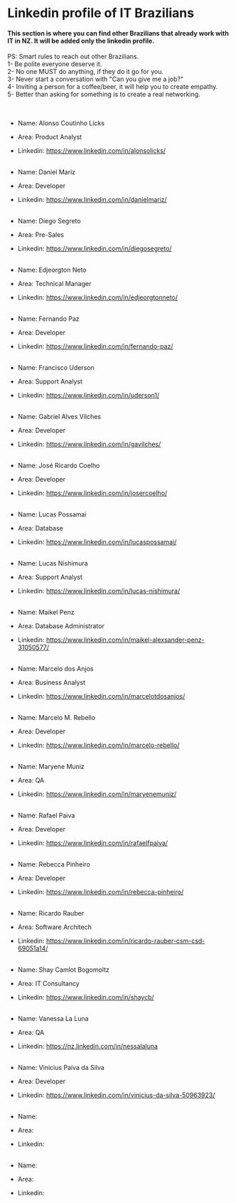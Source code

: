 # Linkedin profile of IT Brazilians
#### This section is where you can find other Brazilians that already work with IT in NZ. It will be added only the linkedin profile.

PS: Smart rules to reach out other Brazilians.<br />
1- Be polite everyone deserve it.<br />
2- No one MUST do anything, if they do it go for you.<br />
3- Never start a conversation with "Can you give me a job?"<br />
4- Inviting a person for a coffee/beer, it will help you to create empathy.<br />
5- Better than asking for something is to create a real networking.<br />
<br /><br />

* Name: Alonso Coutinho Licks
* Area: Product Analyst
* Linkedin: https://www.linkedin.com/in/alonsolicks/
<br /><br />
* Name: Daniel Mariz
* Area: Developer
* Linkedin: https://www.linkedin.com/in/danielmariz/
<br /><br />
* Name: Diego Segreto
* Area: Pre-Sales
* Linkedin: https://www.linkedin.com/in/diegosegreto/
<br /><br />
* Name: Edjeorgton Neto
* Area: Technical Manager
* Linkedin: https://www.linkedin.com/in/edjeorgtonneto/
<br /><br />
* Name: Fernando Paz
* Area: Developer
* Linkedin: https://www.linkedin.com/in/fernando-paz/
<br /><br />
* Name: Francisco Uderson
* Area: Support Analyst
* Linkedin: https://www.linkedin.com/in/uderson1/
<br /><br />
* Name: Gabriel Alves Vilches
* Area: Developer
* Linkedin: https://www.linkedin.com/in/gavilches/
<br /><br />
* Name: José Ricardo Coelho
* Area: Developer
* Linkedin: https://www.linkedin.com/in/josercoelho/
<br /><br />
* Name: Lucas Possamai
* Area: Database
* Linkedin: https://www.linkedin.com/in/lucaspossamai/
<br /><br />
* Name: Lucas Nishimura
* Area: Support Analyst
* Linkedin: https://www.linkedin.com/in/lucas-nishimura/
<br /><br />
* Name: Maikel Penz
* Area: Database Administrator
* Linkedin: https://www.linkedin.com/in/maikel-alexsander-penz-31050577/
<br /><br />
* Name: Marcelo dos Anjos
* Area: Business Analyst
* Linkedin: https://www.linkedin.com/in/marcelotdosanjos/
<br /><br />
* Name: Marcelo M. Rebello
* Area: Developer
* Linkedin: https://www.linkedin.com/in/marcelo-rebello/
<br /><br />
* Name: Maryene Muniz
* Area: QA
* Linkedin: https://www.linkedin.com/in/maryenemuniz/
<br /><br />
* Name: Rafael Paiva
* Area: Developer
* Linkedin: https://www.linkedin.com/in/rafaelfpaiva/
<br /><br />
* Name: Rebecca Pinheiro
* Area: Developer
* Linkedin: https://www.linkedin.com/in/rebecca-pinheiro/
<br /><br />
* Name: Ricardo Rauber
* Area: Software Architech
* Linkedin: https://www.linkedin.com/in/ricardo-rauber-csm-csd-69051a14/
<br /><br />
* Name: Shay Camlot Bogomoltz
* Area: IT Consultancy
* Linkedin: https://www.linkedin.com/in/shaycb/
<br /><br />
* Name: Vanessa La Luna
* Area: QA 
* Linkedin: https://nz.linkedin.com/in/nessalaluna
<br /><br />
* Name: Vinicius Paiva da Silva
* Area: Developer
* Linkedin: https://www.linkedin.com/in/vinicius-da-silva-50963923/
<br /><br />





* Name: 
* Area: 
* Linkedin: 
<br /><br />


* Name: 
* Area: 
* Linkedin: 
<br /><br />
